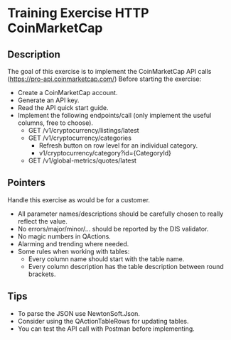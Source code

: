 # Training Exercise HTTP CoinMarketCap

## Description

The goal of this exercise is to implement the CoinMarketCap API calls (https://pro-api.coinmarketcap.com/)
Before starting the exercise:

* Create a CoinMarketCap account.
* Generate an API key.
* Read the API quick start guide.
* Implement the following endpoints/call (only implement the useful columns, free to choose).
  * GET /v1/cryptocurrency/listings/latest
  * GET /v1/cryptocurrency/categories
    * Refresh button on row level for an individual category.
    * v1/cryptocurrency/category?id={CategoryId}
  * GET /v1/global-metrics/quotes/latest

## Pointers

Handle this exercise as would be for a customer.

* All parameter names/descriptions should be carefully chosen to really reflect the value.
* No errors/major/minor/... should be reported by the DIS validator.
* No magic numbers in QActions.
* Alarming and trending where needed.
* Some rules when working with tables:
  * Every column name should start with the table name.
  * Every column description has the table description between round brackets.

## Tips

* To parse the JSON use NewtonSoft.Json.
* Consider using the QActionTableRows for updating tables.
* You can test the API call with Postman before implementing.
